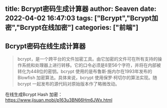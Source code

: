 title: Bcrypt密码生成计算器
author: Seaven
date: 2022-04-02 16:47:03
tags: ["Bcrypt","Bcrypt加密","Bcrypt在线加密"]
categories: ["前端"]
---
## Bcrypt密码在线生成计算器

> bcrypt，是一个跨平台的文件加密工具。由它加密的文件可在所有支持的操作系统和处理器上进行转移。它的口令必须是8至56个字符，并将在内部被转化为448位的密钥。bcrypt 使用的是布鲁斯·施内尔在1993年发布的 Blowfish 加密算法。具体来说，bcrypt 使用保罗·柯切尔的算法实现。随 bcrypt 一起发布的源代码对原始版本作了略微改动。

在线生成Bcrypt Hash 加密：https://www.jisuan.mobi/p163u3BN66Hm6JWx.html
